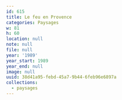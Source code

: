 ```yaml
---
id: 615
title: Le feu en Provence
categories: Paysages
w: 81
h: 60
location: null
note: null
file: null
year: '1989'
year_start: 1989
year_end: null
image: null
uuid: 38d41a95-febd-45a7-9b44-6feb96e6897a
collections:
  - paysages
---
```


